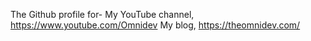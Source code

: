 The Github profile for-
  My YouTube channel, https://www.youtube.com/Omnidev
  My blog, https://theomnidev.com/

